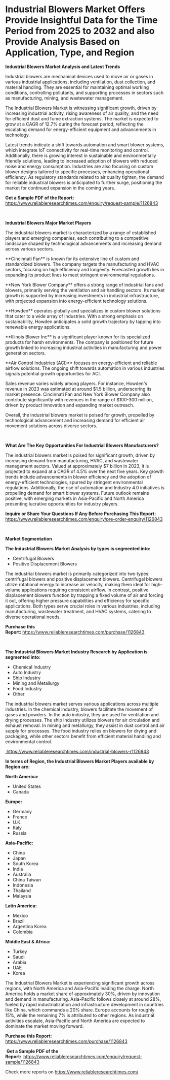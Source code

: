 <p><h1>Industrial Blowers Market Offers Provide Insightful Data for the Time Period from 2025 to 2032 and also Provide Analysis Based on Application, Type, and Region</h1></p><p><strong>Industrial Blowers Market Analysis and Latest Trends</strong></p>
<p><p>Industrial blowers are mechanical devices used to move air or gases in various industrial applications, including ventilation, dust collection, and material handling. They are essential for maintaining optimal working conditions, controlling pollutants, and supporting processes in sectors such as manufacturing, mining, and wastewater management.</p><p>The Industrial Blowers Market is witnessing significant growth, driven by increasing industrial activity, rising awareness of air quality, and the need for efficient dust and fume extraction systems. The market is expected to grow at a CAGR of 12.7% during the forecast period, reflecting the escalating demand for energy-efficient equipment and advancements in technology. </p><p>Latest trends indicate a shift towards automation and smart blower systems, which integrate IoT connectivity for real-time monitoring and control. Additionally, there is growing interest in sustainable and environmentally friendly solutions, leading to increased adoption of blowers with reduced noise and energy consumption. Industries are also focusing on custom blower designs tailored to specific processes, enhancing operational efficiency. As regulatory standards related to air quality tighten, the demand for reliable industrial blowers is anticipated to further surge, positioning the market for continued expansion in the coming years.</p></p>
<p><strong>Get a Sample PDF of the Report:&nbsp;</strong> <a href="https://www.reliableresearchtimes.com/enquiry/request-sample/1126843?utm_campaign=2006&utm_medium=2&utm_source=Github&utm_content=ia&utm_term=09042025&utm_id=industrial-blowers">https://www.reliableresearchtimes.com/enquiry/request-sample/1126843</a></p>
<p>&nbsp;</p>
<p><strong>Industrial Blowers Major Market Players</strong></p>
<p><p>The industrial blowers market is characterized by a range of established players and emerging companies, each contributing to a competitive landscape shaped by technological advancements and increasing demand across various sectors.</p><p>**Cincinnati Fan** is known for its extensive line of custom and standardized blowers. The company targets the manufacturing and HVAC sectors, focusing on high efficiency and longevity. Forecasted growth lies in expanding its product lines to meet stringent environmental regulations.</p><p>**New York Blower Company** offers a strong range of industrial fans and blowers, primarily serving the ventilation and air handling sectors. Its market growth is supported by increasing investments in industrial infrastructure, with projected expansion into energy-efficient technology solutions.</p><p>**Howden** operates globally and specializes in custom blower solutions that cater to a wide array of industries. With a strong emphasis on sustainability, Howden anticipates a solid growth trajectory by tapping into renewable energy applications.</p><p>**Illinois Blower Inc** is a significant player known for its specialized products for harsh environments. The company is positioned for future growth linked to increasing industrial activities in manufacturing and power generation sectors.</p><p>**Air Control Industries (ACI)** focuses on energy-efficient and reliable airflow solutions. The ongoing shift towards automation in various industries signals potential growth opportunities for ACI.</p><p>Sales revenue varies widely among players. For instance, Howden's revenue in 2023 was estimated at around $1.5 billion, underscoring its market presence. Cincinnati Fan and New York Blower Company also contribute significantly with revenues in the range of $100-300 million, driven by product innovation and expanding market outreach.</p><p>Overall, the industrial blowers market is poised for growth, propelled by technological advancement and increasing demand for efficient air movement solutions across diverse sectors.</p></p>
<p>&nbsp;</p>
<p><strong>What Are The Key Opportunities For Industrial Blowers Manufacturers?</strong></p>
<p><p>The industrial blowers market is poised for significant growth, driven by increasing demand from manufacturing, HVAC, and wastewater management sectors. Valued at approximately $7 billion in 2023, it is projected to expand at a CAGR of 4.5% over the next five years. Key growth trends include advancements in blower efficiency and the adoption of energy-efficient technologies, spurred by stringent environmental regulations. Additionally, the rise of automation and Industry 4.0 initiatives is propelling demand for smart blower systems. Future outlook remains positive, with emerging markets in Asia-Pacific and North America presenting lucrative opportunities for industry players.</p></p>
<p><strong>Inquire or Share Your Questions If Any Before Purchasing This Report:</strong> <a href="https://www.reliableresearchtimes.com/enquiry/pre-order-enquiry/1126843?utm_campaign=2006&utm_medium=2&utm_source=Github&utm_content=ia&utm_term=09042025&utm_id=industrial-blowers">https://www.reliableresearchtimes.com/enquiry/pre-order-enquiry/1126843</a></p>
<p>&nbsp;</p>
<p><strong>Market Segmentation</strong></p>
<p><strong>The Industrial Blowers Market Analysis by types is segmented into:</strong></p>
<p><ul><li>Centrifugal Blowers</li><li>Positive Displacement Blowers</li></ul></p>
<p><p>The industrial blowers market is primarily categorized into two types: centrifugal blowers and positive displacement blowers. Centrifugal blowers utilize rotational energy to increase air velocity, making them ideal for high-volume applications requiring consistent airflow. In contrast, positive displacement blowers function by trapping a fixed volume of air and forcing it out, offering higher pressure capabilities and efficiency for specific applications. Both types serve crucial roles in various industries, including manufacturing, wastewater treatment, and HVAC systems, catering to diverse operational needs.</p></p>
<p><strong>Purchase this Report:&nbsp;</strong><a href="https://www.reliableresearchtimes.com/purchase/1126843?utm_campaign=2006&utm_medium=2&utm_source=Github&utm_content=ia&utm_term=09042025&utm_id=industrial-blowers">https://www.reliableresearchtimes.com/purchase/1126843</a></p>
<p>&nbsp;</p>
<p><strong>The Industrial Blowers Market Industry Research by Application is segmented into:</strong></p>
<p><ul><li>Chemical Industry</li><li>Auto Industry</li><li>Ship Industry</li><li>Mining and Metallurgy</li><li>Food Industry</li><li>Other</li></ul></p>
<p><p>The industrial blowers market serves various applications across multiple industries. In the chemical industry, blowers facilitate the movement of gases and powders. In the auto industry, they are used for ventilation and drying processes. The ship industry utilizes blowers for air circulation and exhaust removal. In mining and metallurgy, they assist in dust control and air supply for processes. The food industry relies on blowers for drying and packaging, while other sectors benefit from efficient material handling and environmental control.</p></p>
<p><a href="https://www.reliableresearchtimes.com/industrial-blowers-r1126843?utm_campaign=2006&utm_medium=2&utm_source=Github&utm_content=ia&utm_term=09042025&utm_id=industrial-blowers">&nbsp;https://www.reliableresearchtimes.com/industrial-blowers-r1126843</a></p>
<p><strong>In terms of Region, the Industrial Blowers Market Players available by Region are:</strong></p>
<p>
    <p> <strong> North America: </strong>
        <ul>
            <li>United States</li>
            <li>Canada</li>
        </ul>
        </p> 
    <p> <strong> Europe: </strong>
        <ul>
            <li>Germany</li>
            <li>France</li>
            <li>U.K.</li>
            <li>Italy</li>
            <li>Russia</li>
        </ul>
        </p> 
    <p> <strong> Asia-Pacific: </strong>
        <ul>
            <li>China</li>
            <li>Japan</li>
            <li>South Korea</li>
            <li>India</li>
            <li>Australia</li>
            <li>China Taiwan</li>
            <li>Indonesia</li>
            <li>Thailand</li>
            <li>Malaysia</li>
        </ul>
        </p> 
    <p> <strong> Latin America: </strong>
        <ul>
            <li>Mexico</li>
            <li>Brazil</li>
            <li>Argentina Korea</li>
            <li>Colombia</li>
        </ul>
        </p> 
    <p> <strong> Middle East & Africa: </strong>
        <ul>
            <li>Turkey</li>
            <li>Saudi</li>
            <li>Arabia</li>
            <li>UAE</li>
            <li>Korea</li>
        </ul>
    </p>
    </p>
<p><p>The Industrial Blowers Market is experiencing significant growth across regions, with North America and Asia-Pacific leading the charge. North America holds a market share of approximately 30%, driven by innovation and demand in manufacturing. Asia-Pacific follows closely at around 28%, fueled by rapid industrialization and infrastructure development in countries like China, which commands a 20% share. Europe accounts for roughly 15%, while the remaining 7% is attributed to other regions. As industrial activities escalate, Asia-Pacific and North America are expected to dominate the market moving forward.</p></p>
<p><strong>Purchase this Report: </strong><a href="https://www.reliableresearchtimes.com/purchase/1126843?utm_campaign=2006&utm_medium=2&utm_source=Github&utm_content=ia&utm_term=09042025&utm_id=industrial-blowers">https://www.reliableresearchtimes.com/purchase/1126843</a></p>
<p>&nbsp;<strong>Get a Sample PDF of the Report:&nbsp;&nbsp;</strong><a href="https://www.reliableresearchtimes.com/enquiry/request-sample/1126843?utm_campaign=2006&utm_medium=2&utm_source=Github&utm_content=ia&utm_term=09042025&utm_id=industrial-blowers">https://www.reliableresearchtimes.com/enquiry/request-sample/1126843</a></p>
<p><strong></strong></p>
<p>Check more reports on <a href="https://www.reliableresearchtimes.com/?utm_campaign=2006&utm_medium=2&utm_source=Github&utm_content=ia&utm_term=09042025&utm_id=industrial-blowers">https://www.reliableresearchtimes.com/</a></p>